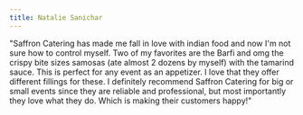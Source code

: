 ```yaml
---
title: Natalie Sanichar
---
```

"Saffron Catering has made me fall in love with indian food and now I'm not sure how to control myself. Two of my favorites are the Barfi and omg the crispy bite sizes samosas (ate almost 2 dozens by myself) with the tamarind sauce. This is perfect for any event as an appetizer. I love that they offer different fillings for these. I definitely recommend Saffron Catering for big or small events since they are reliable and professional, but most importantly they love what they do. Which is making their customers happy!"